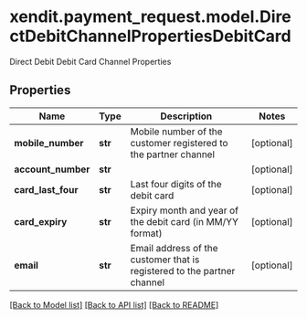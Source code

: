 # xendit.payment_request.model.DirectDebitChannelPropertiesDebitCard

Direct Debit Debit Card Channel Properties

## Properties
| Name | Type | Description | Notes |
| ------------ | ------------- | ------------- | ------------- |
| **mobile_number** | **str** | Mobile number of the customer registered to the partner channel | [optional]  |
| **account_number** | **str** |  | [optional]  |
| **card_last_four** | **str** | Last four digits of the debit card | [optional]  |
| **card_expiry** | **str** | Expiry month and year of the debit card (in MM/YY format) | [optional]  |
| **email** | **str** | Email address of the customer that is registered to the partner channel | [optional]  |


[[Back to Model list]](../README.md#documentation-for-models) [[Back to API list]](../README.md#documentation-for-api-endpoints) [[Back to README]](../README.md)


